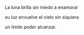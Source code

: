 La luna brilla sin miedo a enamorar

su luz envuelve el cielo sin siquiera 

un límite poder alcanzar.